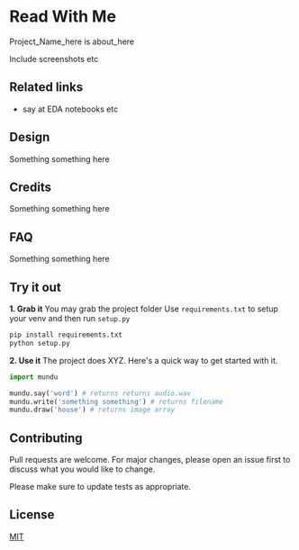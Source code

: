 # Read With Me

Project_Name_here is about_here

Include screenshots etc


## Related links 
- say at EDA notebooks etc

## Design 
Something something here 

## Credits
Something something here 

## FAQ 
Something something here


## Try it out
**1. Grab it**
You may grab the project folder
Use `requirements.txt` to setup your venv and then run `setup.py` 

```bash
pip install requirements.txt
python setup.py
```

**2. Use it**
The project does XYZ.
Here's a quick way to get started with it. 

```python
import mundu

mundu.say('word') # returns returns audio.wav 
mundu.write('something something') # returns filename
mundu.draw('house') # returns image array 
```


## Contributing
Pull requests are welcome. For major changes, please open an issue first to discuss what you would like to change.

Please make sure to update tests as appropriate.

## License
[MIT](https://choosealicense.com/licenses/mit/) 
